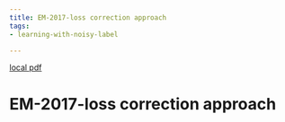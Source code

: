 ```yaml
---
title: EM-2017-loss correction approach
tags:
- learning-with-noisy-label

---
```


[local pdf](../../../pdfs/EM-2017-loss%20correction%20approach.pdf)

# EM-2017-loss correction approach
